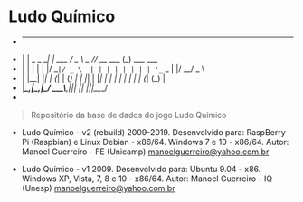 # Ludo Químico

-  _              _          ___        __          _           
- | |   _   _  __| | ___    / _ \ _   _/_/_ __ ___ (_) ___ ___  
- | |  | | | |/ _` |/ _ \  | | | | | | | | '_ ` _ \| |/ __/ _ \ 
- | |__| |_| | (_| | (_) | | |_| | |_| | | | | | | | | (_| (_) |
- |_____\__,_|\__,_|\___/   \__\_\\__,_|_|_| |_| |_|_|\___\___/ 
-                                                               
> Repositório da base de dados do jogo Ludo Químico


* Ludo Químico - v2 (rebuild) 2009-2019.
Desenvolvido para:
RaspBerry Pi (Raspbian) e Linux Debian - x86/64.
Windows 7 e 10 - x86/64.
Autor: Manoel Guerreiro - FE (Unicamp)
manoelguerreiro@yahoo.com.br


* Ludo Químico - v1 2009.
Desenvolvido para:
Ubuntu 9.04 - x86.
Windows XP, Vista, 7, 8 e 10 - x86/64.
Autor: Manoel Guerreiro - IQ (Unesp)
manoelguerreiro@yahoo.com.br


